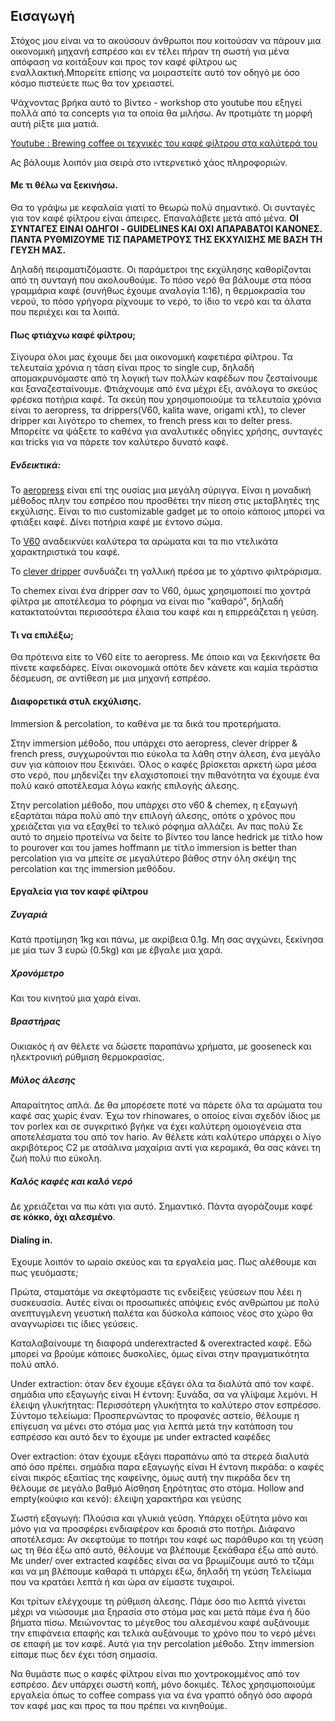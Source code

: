 ## Εισαγωγή

Στόχος μου είναι να το ακούσουν άνθρωποι που κοιτούσαν να πάρουν μια οικονομική μηχανή εσπρέσο και εν τέλει πήραν τη σωστή για μένα απόφαση να κοιτάξουν και προς τον καφέ φίλτρου ως εναλλακτική.Μπορείτε επίσης να μοιραστείτε αυτό τον οδηγό με όσο κόσμο πιστεύετε πως θα τον χρειαστεί.

Ψάχνοντας βρήκα αυτό το βίντεο - workshop στο youtube που εξηγεί πολλά από τα concepts για τα οποία θα μιλήσω. Αν προτιμάτε τη μορφή αυτή ρίξτε μια ματιά.

[Youtube : Brewing coffee οι τεχνικές του καφέ φίλτρου στα καλύτερά του](https://www.youtube.com/watch?v=09RgivFWZPs)

Ας βάλουμε λοιπόν μια σειρά στο ιντερνετικό χάος πληροφοριών.

#### Με τι θέλω να ξεκινήσω.
Θα το γράψω με κεφαλαία γιατί το θεωρώ πολύ σημαντικό. Οι συνταγές για τον καφέ φίλτρου είναι άπειρες. Επαναλάβετε μετά από μένα.
**ΟΙ ΣΥΝΤΑΓΕΣ ΕΙΝΑΙ ΟΔΗΓΟΙ - GUIDELINES ΚΑΙ ΟΧΙ ΑΠΑΡΑΒΑΤΟΙ ΚΑΝΟΝΕΣ. ΠΑΝΤΑ ΡΥΘΜΙΖΟΥΜΕ ΤΙΣ ΠΑΡΑΜΕΤΡΟΥΣ ΤΗΣ ΕΚΧΥΛΙΣΗΣ ΜΕ ΒΑΣΗ ΤΗ ΓΕΥΣΗ ΜΑΣ.**

Δηλαδή πειραματιζόμαστε. Οι παράμετροι της εκχύλησης καθορίζονται από τη συνταγή που ακολουθούμε. Το πόσο νερό θα βάλουμε στα πόσα γραμμάρια καφέ (συνήθως έχουμε αναλογία 1:16), η θερμοκρασία του νερού, το πόσο γρήγορα ρίχνουμε το νερό, το ίδιο το νερό και τα άλατα που περιέχει και τα λοιπά. 

#### Πως φτιάχνω καφέ φίλτρου;
Σίγουρα όλοι μας έχουμε δει μια οικονομική καφετιέρα φίλτρου. Τα τελευταία χρόνια η τάση είναι προς το single cup, δηλαδή απομακρυνόμαστε από τη λογική των πολλών καφέδων που ζεσταίνουμε και ξαναζεσταίνουμε. Φτιάχνουμε από ένα μέχρι έξι, ανάλογα το σκεύος φρέσκα ποτήρια καφέ.
Τα σκεύη που χρησιμοποιούμε τα τελευταία χρόνια είναι το aeropress, τα drippers(V60, kalita wave, origami κτλ), το clever dripper και λιγότερο το chemex, το french press και το delter press.
Μπορείτε να ψάξετε το καθένα για αναλυτικές οδηγίες χρήσης, συνταγές και tricks για να πάρετε τον καλύτερο δυνατό καφέ.

##### Ενδεικτικά:

Το [aeropress](https://aeroprecipe.com/) είναι επί της ουσίας μια μεγάλη σύριγγα. Είναι η μοναδική μέθοδος πλην του εσπρέσο που προσθέτει την πίεση στις μεταβλητές της εκχύλισης. Είναι το πιο customizable gadget με το οποίο κάποιος μπορεί να φτιάξει καφέ. Δίνει ποτήρια καφέ με έντονο σώμα.

Το [V60](https://www.youtube.com/watch?v=P0mI6Ue8BKc) αναδεικνύει καλύτερα τα αρώματα και τα πιο ντελικάτα χαρακτηριστικά του καφέ.

Το [clever dripper](https://www.youtube.com/watch?v=RpOdennxP24) συνδυάζει τη γαλλική πρέσα με το χάρτινο φιλτράρισμα.

Το chemex είναι ένα dripper σαν το V60, όμως χρησιμοποιεί πιο χοντρά φίλτρα με αποτέλεσμα το ρόφημα να είναι πιο "καθαρό", δηλαδή κατακτατούνται περισσότερα έλαια του καφέ και η επιρρεάζεται η γεύση. 

#### Τι να επιλέξω;
Θα πρότεινα είτε το V60 είτε το aeropress. Με όποιο και να ξεκινήσετε θα πίνετε καφεδάρες. Είναι οικονομικά οπότε δεν κάνετε και καμία τεράστια δέσμευση, σε αντίθεση με μια μηχανή εσπρέσο.

#### Διαφορετικά στυλ εκχύλισης.

Immersion & percolation, το καθένα με τα δικά του προτερήματα.

Στην immersion μέθοδο, που υπάρχει στο aeropress, clever dripper & french press, συγχωρούνται πιο εύκολα τα λάθη στην άλεση, ένα μεγάλο συν για κάποιον που ξεκινάει. Όλος ο καφές βρίσκεται αρκετή ώρα μέσα στο νερό, που μηδενίζει την ελαχιστοποιεί την πιθανότητα να έχουμε ένα πολύ κακό αποτέλεσμα λόγω κακής επιλογής άλεσης.

Στην percolation μέθοδο, που υπάρχει στο v60 & chemex, η εξαγωγή εξαρτάται πάρα πολύ από την επιλογή άλεσης, οπότε ο χρόνος που χρειάζεται για να εξαχθεί το τελικό ρόφημα αλλάζει. Αν πας πολύ 
Σε αυτό το σημείο προτείνω να δείτε το βίντεο του lance hedrick με τίτλο how to pourover και του james hoffmann με τίτλο immersion is better than percolation για να μπείτε σε μεγαλύτερο βάθος στην όλη σκέψη της percolation και της immersion μεθόδου.

#### Εργαλεία για τον καφέ φίλτρου

##### Ζυγαριά
Κατά προτίμηση  1kg και πάνω, με ακρίβεια 0.1g. Μη σας αγχώνει, ξεκίνησα με μία των 3 ευρώ (0.5kg) και με έβγαλε μια χαρά.

##### Χρονόμετρο
Και του κινητού μια χαρά είναι.

##### Βραστήρας
Οικιακός ή αν θέλετε να δώσετε παραπάνω χρήματα, με gooseneck και ηλεκτρονική ρύθμιση θερμοκρασίας.

##### Μύλος άλεσης
Απαραίτητος απλά. Δε θα μπορέσετε ποτέ να πάρετε όλα τα αρώματα του καφέ σας χωρίς έναν. Έχω τον rhinowares, ο οποίος είναι σχεδόν ίδιος με τον porlex και σε συγκριτικό βγήκε να έχει καλύτερη ομοιογένεια στα αποτελέσματα του από τον hario. Αν θέλετε κάτι καλύτερο υπάρχει ο λίγο ακριβότερος C2 με ατσάλινα μαχαίρια αντί για κεραμικά, θα σας κάνει τη ζωή πολύ πιο εύκολη.

##### Καλός καφές και καλό νερό
Δε χρειάζεται να πω κάτι για αυτό. Σημαντικό. Πάντα αγοράζουμε καφέ **σε κόκκο, όχι αλεσμένο**.

#### Dialing in.

Έχουμε λοιπόν το ωραίο σκεύος και τα εργαλεία μας. Πως αλέθουμε και πως γευόμαστε;

Πρώτα, σταματάμε να σκεφτόμαστε τις ενδείξεις γεύσεων που λέει η συσκευασία. Αυτές είναι οι προσωπικές απόψεις ενός ανθρώπου με πολύ ανεπτυγμλενη γευστική παλέτα και δύσκολα κάποιος νέος στο χώρο θα αναγνωρίσει τις ίδιες γεύσεις.

Καταλαβαίνουμε τη διαφορά underextracted & overextracted καφέ. Εδώ μπορεί να βρούμε κάποιες δυσκολίες, όμως είναι στην πραγματικότητα πολύ απλό.

Under extraction: όταν δεν έχουμε εξάγει όλα τα διαλύτά από τον καφέ.
σημάδια υπο εξαγωγής είναι 
Η έντονη: ξυνάδα, σα να γλίψαμε λεμόνι.
Η έλειψη γλυκήτητας: Περισσότερη γλυκήτητα το καλύτερο στον εσπρέσσο.
Σύντομο τελείωμα: Προσπερνώντας το προφανές αστείο, θέλουμε η επίγευση να μένει στο στόμα μας για λεπτά μετά την κατάποση του εσπρέσσο και αυτό δεν το έχουμε με under extracted καφέδες

Over extraction: όταν έχουμε εξάγει παραπάνω από τα στερεά διαλυτά από όσο πρέπει.
σημάδια παρα εξαγωγής είναι
Η έντονη πικράδα: ο καφές είναι πικρός εξαιτίας της καφείνης, όμως αυτή την πικράδα δεν τη θέλουμε σε μεγάλο βαθμό
Αίσθηση ξηρότητας στο στόμα.
Hollow and empty(κούφιο και κενό): έλειψη χαρακτήρα και γεύσης

Σωστή εξαγωγή:
Πλούσια και γλυκιά γεύση. Υπάρχει οξύτητα μόνο και μόνο για να προσφέρει ενδιαφέρον και δροσιά στο ποτήρι.
Διάφανο αποτέλεσμα: Αν σκεφτούμε το ποτήρι του καφέ ως παράθυρο και τη γεύση ως τη θέα έξω από αυτό, θέλουμε να βλέπουμε ξεκάθαρα έξω από αυτό. Με under/ over extracted καφέδες είναι σα να βρωμίζουμε αυτό το τζάμι και να μη βλέπουμε καθαρά τι υπάρχει έξω, δηλαδή τη γεύση
Τελείωμα που να κρατάει λεπτά ή και ώρα αν είμαστε τυχαιροί.

Και τρίτων ελέγχουμε τη ρύθμιση άλεσης. Πάμε όσο πιο λεπτά γίνεται μέχρι να νιώσουμε μια ξηρασία στο στόμα μας και μετά πάμε ένα ή δύο βήματα πίσω. Μειώνοντας το μέγεθος του αλεσμένου καφέ αυξάνουμε την επιφάνεια επαφής και τελικά αυξάνουμε το χρόνο που το νερό μένει σε επαφή με τον καφέ. Αυτά για την percolation μέθοδο. Στην immersion είπαμε πως δεν έχει τόση σημασία.

Να θυμάστε πως ο καφές φίλτρου είναι πιο χοντροκομμένος από τον εσπρέσο. Δεν υπάρχει σωστή κοπή, μόνο δοκιμές.
Τέλος χρησιμοποιούμε εργαλεία όπως το coffee compass για να ένα γραπτό οδηγό όσο αφορά τον καφέ μας και προς τα που πρέπει να κινηθούμε.